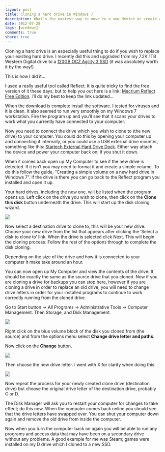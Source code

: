 ```yaml
---
layout: post
title: Cloning a hard drive in Windows 7
description: What's the easiest way to move to a new device or create a complete disk backup?
date: 2012-07-28
tags: [windows]
comments: true
share: true
---
```


Cloning a hard drive is an especially useful thing to do if you wish to replace your existing hard drive. I recently did this and upgraded from my 7.2K 1TB Western Digital drive to a [120GB OCZ Agility 3 SSD](http://www.ebuyer.com/268244-ocz-120gb-agility-3-ssd-agt3-25sat3-120g-agt3-25sat3-120g) (it was absolutely worth it by the way!).

This is how I did it…

I used a really useful tool called Reflect. It is quite tricky to find the free version of it these days, but to help you out here is a link: [Macrium Reflect Free Edition](http://download.cnet.com/Macrium-Reflect-Free/3000-2242_4-10845728.html?part=dl-&subj=dl&tag=button). I’ll do my best to keep the link updated…

When the download is complete install the software. I tested for viruses and it is clean. It also seemed to run very smoothly on my Windows 7 workstation. Fire the program up and you’ll see that it scans your drives to work what you currently have connected to your computer.

Now you need to connect the drive which you wish to clone to (the new drive) to your computer. You could do this by opening your computer up and connecting it internally, or you could use a USB external drive mounter, something like this: [Startech External Hard Drive Dock](http://www.ebuyer.com/166418-startech-external-esata-usb-to-sata-hard-drive-dock-hi-speed-satdocku2egb). Either way attach the device and power your computer back on, if you shut it down.

When it comes back open up My Computer to see if the new drive is detected. If it isn’t you may need to format it and create a simple volume. To do this follow the guide, “Creating a simple volume on a new hard drive in Windows 7”. If the drive is there you can go back to the Reflect program you installed and open it up.

Your hard drives, including the new one, will be listed when the program opens up. Left click on the drive you wish to clone, then click on the **Clone this disk** button underneath the drive. This will start up the disk cloning wizard.

[![](http://images.grdnr.io/2012/04/Wizard.png)](http://images.grdnr.io/2012/04/Wizard.png)

Now select a destination drive to clone to, this will be your new drive. Choose your new drive from the list that appears after clicking the ‘Select a disk to clone to’ link. When the drive is selected click Next. This will begin the cloning process. Follow the rest of the options through to complete the disk cloning.

Depending on the size of the drive and how it is connected to your computer it make take around an hour.

You can now open up My Computer and view the contents of the drive. It should be exactly the same as the source drive that you cloned. Now if you are cloning a drive for backups you can stop here, however if you are cloning a drive in order to replace an old drive, you will need to change drive letters in order for your installed programs to continue to work correctly running from the cloned drive.

Go to Start button -> All Programs -> Administrative Tools -> Computer Management. Then Storage, and Disk Management.

[![](http://images.grdnr.io/2012/04/disk-clone-1.png)](http://images.grdnr.io/2012/04/disk-clone-1.png)

Right click on the blue volume block of the disk you cloned from (the source) and from the options menu select **Change drive letter and paths**.

Now click on the **Change** button.

[![](http://images.grdnr.io/2012/04/Change-letter1.png)](http://images.grdnr.io/2012/04/Change-letter1.png)

Then choose the new drive letter. I went with X for clarity when doing this.

[![](http://images.grdnr.io/2012/04/Change-letter2.png)](http://images.grdnr.io/2012/04/Change-letter2.png)

Now repeat the process for your newly created clone drive (destination drive) but choose the original drive letter of the destination drive, probably C or D.

The Disk Manager will ask you to restart your computer for changes to take effect; do this now. When the computer comes back online you should see that the drive letters have swapped over. You can shut your computer down again and remove the old drive from inside the computer.

Now when you turn the computer back on again you will be able to run any programs and access data that may have been on a secondary drive without any problems. A good example for me was Steam; games were installed on my D drive which I cloned to a new SSD.
